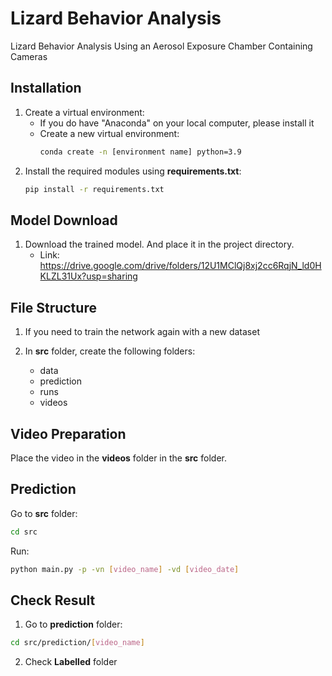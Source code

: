 # Lizard Behavior Analysis
Lizard Behavior Analysis Using an Aerosol Exposure Chamber Containing Cameras

## Installation

1. Create a virtual environment:
   - If you do have "Anaconda" on your local computer, please install it
   - Create a new virtual environment:
     ```sh
     conda create -n [environment name] python=3.9
     ```
2. Install the required modules using **requirements.txt**:
   ```sh
   pip install -r requirements.txt
   ```

## Model Download

1. Download the trained model. And place it in the project directory.
   - Link: https://drive.google.com/drive/folders/12U1MClQj8xj2cc6RqjN_ld0HKLZL31Ux?usp=sharing


## File Structure

1. If you need to train the network again with a new dataset
   
2. In **src** folder, create the following folders:
   - data
   - prediction
   - runs
   - videos

## Video Preparation
Place the video in the **videos** folder in the **src** folder.

## Prediction

Go to **src** folder:
```sh
cd src
```

Run:
```sh
python main.py -p -vn [video_name] -vd [video_date]
```

## Check Result

1. Go to **prediction** folder:

```sh
cd src/prediction/[video_name]
```

2. Check **Labelled** folder
